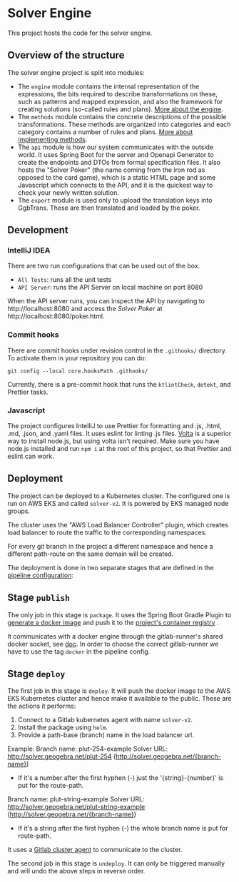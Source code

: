 # Solver Engine

This project hosts the code for the solver engine.

## Overview of the structure

The solver engine project is split into modules:

- The `engine` module contains the internal representation of the
  expressions, the bits required to describe transformations on
  these, such as patterns and mapped expression, and also the
  framework for creating solutions (so-called rules and plans).
  [More about the engine](docs/engine.md).
- The `methods` module contains the concrete descriptions of the
  possible transformations. These methods are organized into categories
  and each category contains a number of rules and plans.
  [More about implementing methods](/docs/methods.md).
- The `api` module is how our system communicates with the outside
  world. It uses Spring Boot for the server and Openapi Generator
  to create the endpoints and DTOs from formal specification files.
  It also hosts the "Solver Poker" (the name coming from the iron
  rod as opposed to the card game), which is a static HTML page and
  some Javascript which connects to the API, and it is the quickest
  way to check your newly written solution.
- The `export` module is used only to upload the translation keys
  into GgbTrans. These are then translated and loaded by the poker.

## Development

### IntelliJ IDEA

There are two run configurations that can be used out of the box.

- `All Tests`: runs all the unit tests
- `API Server`: runs the API Server on local machine on port 8080

When the API server runs, you can inspect the API by navigating to
http://localhost:8080 and access the _Solver Poker_ at
http://localhost:8080/poker.html.

### Commit hooks

There are commit hooks under revision control in the `.githooks/`
directory. To activate them in your repository you can do:

```shell
git config --local core.hooksPath .githooks/
```

Currently, there is a pre-commit hook that runs the `ktlintCheck`, `detekt`, and
Prettier tasks.

### Javascript

The project configures IntelliJ to use Prettier for formatting and .js, .html,
.md, .json, and .yaml files. It uses eslint for linting .js files.
[Volta](https://volta.sh/) is a superior way to install node.js, but using volta
isn't required. Make sure you have node.js installed and run `npm i` at the root
of this project, so that Prettier and eslint can work.

## Deployment

The project can be deployed to a Kubernetes cluster. The configured
one is run on AWS EKS and called `solver-v2`. It is powered by EKS managed
node groups.

The cluster uses the "AWS Load Balancer Controller" plugin, which
creates load balancer to route the traffic to the corresponding
namespaces.

For every git branch in the project a different namespace and hence
a different path-route on the same domain will be created.

The deployment is done in two separate stages that are defined in
the [pipeline configuration](.gitlab-ci.yml):

## Stage `publish`

The only job in this stage is `package`. It uses the Spring Boot
Gradle Plugin
to [generate a docker image](https://docs.spring.io/spring-boot/docs/current/gradle-plugin/reference/htmlsingle/#build-image)
and push it to the [project's container registry](https://git.geogebra.org/solver-team/solver-engine/container_registry)
.

It communicates with a docker engine through the gitlab-runner's
shared docker socket, see [doc](https://docs.gitlab.com/ee/ci/docker/using_docker_build.html#use-docker-socket-binding).
In order to choose the correct gitlab-runner we have to use the tag
`docker` in the pipeline config.

## Stage `deploy`

The first job in this stage is `deploy`. It will push the docker
image to the AWS EKS Kubernetes cluster and hence make it available
to the public. These are the actions it performs:

1. Connect to a Gitlab kubernetes agent with name `solver-v2`.
2. Install the package using `helm`.
3. Provide a path-base (branch) name in the load balancer url.

Example:
Branch name: plut-254-example
Solver URL: http://solver.geogebra.net/plut-254 (http://solver.geogebra.net/{branch-name})

- If it's a number after the first hyphen (-) just the '{string}-{number}' is put for the route-path.

Branch name: plut-string-example
Solver URL: http://solver.geogebra.net/plut-string-example (http://solver.geogebra.net/{branch-name})

- If it's a string after the first hyphen (-) the whole branch name is put for route-path.

It uses a [Gitlab cluster agent](https://docs.gitlab.com/ee/user/clusters/agent/install/)
to communicate to the cluster.

The second job in this stage is `undeploy`. It can only be triggered
manually and will undo the above steps in reverse order.
